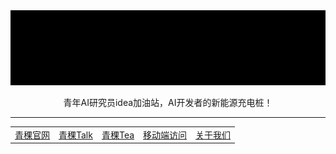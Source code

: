 <img src="./staic/Logo-3.gif">

<p align="center">青年AI研究员idea加油站，AI开发者的新能源充电桩！</p>

----

<table align="center">
  <tr>
    <td align="center"><a href="https://qingkeai.online/">青稞官网</a></td>
    <td align="center"><a href="http://qingkeai.online/categories/talk">青稞Talk</a></td>
    <td align="center"><a href="https://lu.ma/user/qingke">青稞Tea</a></td>
    <td align="center"><a href="https://appodzjvyp51702.h5.xiaoeknow.com">移动端访问</a></td>
    <td align="center"><a href="https://qingkelab.feishu.cn/wiki/SyGlwuAjriVCOokxcXRckwC7nYU">关于我们</a></td>
  </tr>
</table>